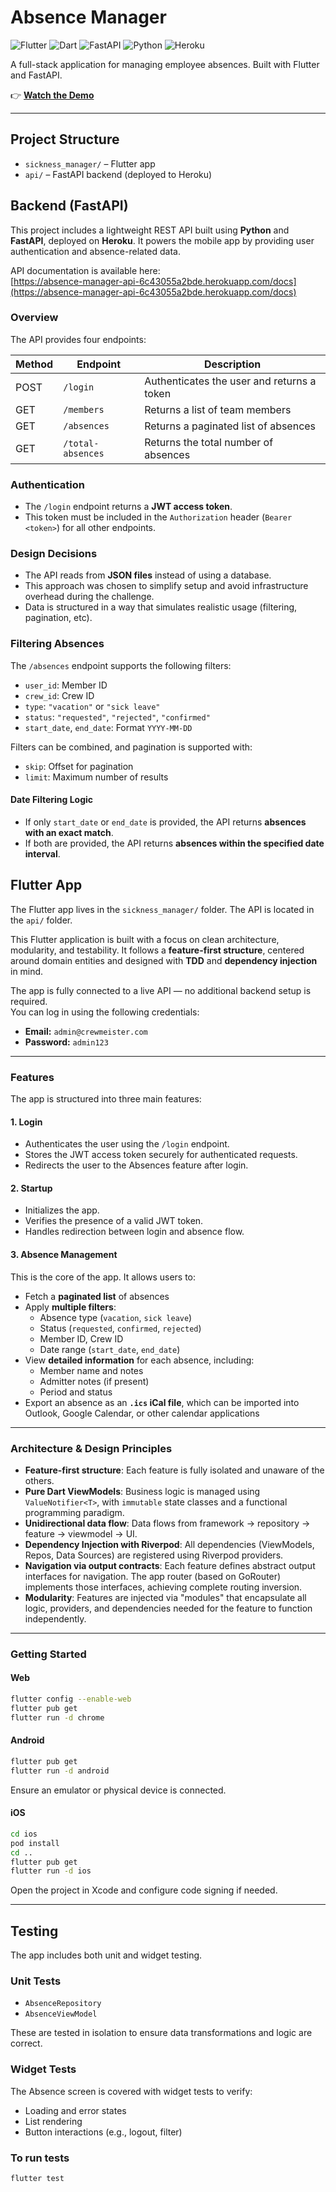 # Absence Manager

![Flutter](https://img.shields.io/badge/Flutter-02569B?logo=flutter&logoColor=white)
![Dart](https://img.shields.io/badge/Dart-0175C2?logo=dart&logoColor=white)
![FastAPI](https://img.shields.io/badge/FastAPI-009688?logo=fastapi&logoColor=white)
![Python](https://img.shields.io/badge/Python-3776AB?logo=python&logoColor=white)
![Heroku](https://img.shields.io/badge/Deployed%20on-Heroku-430098?logo=heroku&logoColor=white)

A full-stack application for managing employee absences. Built with Flutter and FastAPI.

👉 **[Watch the Demo](https://drive.google.com/file/d/1GL8ut_fExk1XxhpiZsVaKShKJrAuIlH3/view?usp=sharing)**

---

## Project Structure

- `sickness_manager/` – Flutter app
- `api/` – FastAPI backend (deployed to Heroku)

## Backend (FastAPI)

This project includes a lightweight REST API built using **Python** and **FastAPI**, deployed on **Heroku**. It powers the mobile app by providing user authentication and absence-related data.

API documentation is available here:  
[https://absence-manager-api-6c43055a2bde.herokuapp.com/docs](https://absence-manager-api-6c43055a2bde.herokuapp.com/docs)

### Overview

The API provides four endpoints:

| Method | Endpoint          | Description                                 |
|--------|-------------------|---------------------------------------------|
| POST   | `/login`          | Authenticates the user and returns a token  |
| GET    | `/members`        | Returns a list of team members              |
| GET    | `/absences`       | Returns a paginated list of absences        |
| GET    | `/total-absences` | Returns the total number of absences        |

### Authentication

- The `/login` endpoint returns a **JWT access token**.
- This token must be included in the `Authorization` header (`Bearer <token>`) for all other endpoints.

### Design Decisions

- The API reads from **JSON files** instead of using a database.
- This approach was chosen to simplify setup and avoid infrastructure overhead during the challenge.
- Data is structured in a way that simulates realistic usage (filtering, pagination, etc).

### Filtering Absences

The `/absences` endpoint supports the following filters:

- `user_id`: Member ID
- `crew_id`: Crew ID
- `type`: `"vacation"` or `"sick leave"`
- `status`: `"requested"`, `"rejected"`, `"confirmed"`
- `start_date`, `end_date`: Format `YYYY-MM-DD`

Filters can be combined, and pagination is supported with:

- `skip`: Offset for pagination
- `limit`: Maximum number of results

#### Date Filtering Logic

- If only `start_date` or `end_date` is provided, the API returns **absences with an exact match**.
- If both are provided, the API returns **absences within the specified date interval**.

## Flutter App

The Flutter app lives in the `sickness_manager/` folder. The API is located in the `api/` folder.

This Flutter application is built with a focus on clean architecture, modularity, and testability. It follows a **feature-first structure**, centered around domain entities and designed with **TDD** and **dependency injection** in mind.

The app is fully connected to a live API — no additional backend setup is required.  
You can log in using the following credentials:

- **Email:** `admin@crewmeister.com`
- **Password:** `admin123`

---

### Features

The app is structured into three main features:

#### 1. Login

- Authenticates the user using the `/login` endpoint.
- Stores the JWT access token securely for authenticated requests.
- Redirects the user to the Absences feature after login.

#### 2. Startup

- Initializes the app.
- Verifies the presence of a valid JWT token.
- Handles redirection between login and absence flow.

#### 3. Absence Management

This is the core of the app. It allows users to:

- Fetch a **paginated list** of absences
- Apply **multiple filters**:
  - Absence type (`vacation`, `sick leave`)
  - Status (`requested`, `confirmed`, `rejected`)
  - Member ID, Crew ID
  - Date range (`start_date`, `end_date`)
- View **detailed information** for each absence, including:
  - Member name and notes
  - Admitter notes (if present)
  - Period and status
- Export an absence as an **`.ics` iCal file**, which can be imported into Outlook, Google Calendar, or other calendar applications

---

### Architecture & Design Principles

- **Feature-first structure**: Each feature is fully isolated and unaware of the others.
- **Pure Dart ViewModels**: Business logic is managed using `ValueNotifier<T>`, with `immutable` state classes and a functional programming paradigm.
- **Unidirectional data flow**: Data flows from framework → repository → feature → viewmodel → UI.
- **Dependency Injection with Riverpod**: All dependencies (ViewModels, Repos, Data Sources) are registered using Riverpod providers.
- **Navigation via output contracts**: Each feature defines abstract output interfaces for navigation. The app router (based on GoRouter) implements those interfaces, achieving complete routing inversion.
- **Modularity**: Features are injected via "modules" that encapsulate all logic, providers, and dependencies needed for the feature to function independently.

---

### Getting Started

#### Web
```bash
flutter config --enable-web
flutter pub get
flutter run -d chrome
```

#### Android

```bash
flutter pub get
flutter run -d android
```
Ensure an emulator or physical device is connected.

#### iOS

```bash
cd ios
pod install
cd ..
flutter pub get
flutter run -d ios
```
Open the project in Xcode and configure code signing if needed.

---

## Testing
The app includes both unit and widget testing.

### Unit Tests
- `AbsenceRepository`
- `AbsenceViewModel`

These are tested in isolation to ensure data transformations and logic are correct.

### Widget Tests
The Absence screen is covered with widget tests to verify:
- Loading and error states
- List rendering
- Button interactions (e.g., logout, filter)

### To run tests
```bash
flutter test
```
